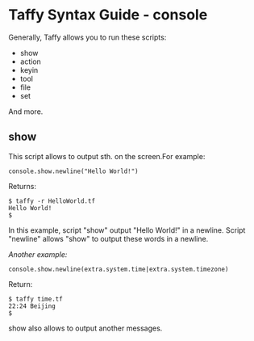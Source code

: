 # Taffy Syntax Guide - console

Generally, Taffy allows you to run these scripts:
* show
* action
* keyin
* tool
* file
* set

And more.

## show
This script allows to output sth. on the screen.For example:
        
    console.show.newline("Hello World!")
Returns:

    $ taffy -r HelloWorld.tf
    Hello World!
    $
In this example, script "show" output "Hello World!" in a newline. Script "newline" allows "show" to output these words in a newline.

*Another example:*

    console.show.newline(extra.system.time|extra.system.timezone)
Return:

    $ taffy time.tf
    22:24 Beijing
    $
show also allows to output another messages.